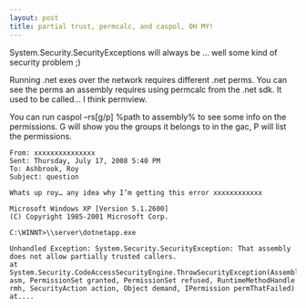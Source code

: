 ```yaml
---
layout: post
title: partial trust, permcalc, and caspol, OH MY!
---
```


System.Security.SecurityExceptions will always be … well some kind of security problem ;)

Running .net exes over the network requires different .net perms. You can see the perms an assembly requires using permcalc from the .net sdk. It used to be called… I think permview.

You can run caspol –rs[g/p] %path to assembly% to see some info on the permissions. G will show you the groups it belongs to in the gac, P will list the permissions.

``` plaintext
From: xxxxxxxxxxxxxxx
Sent: Thursday, July 17, 2008 5:40 PM
To: Ashbrook, Roy
Subject: question

Whats up roy… any idea why I’m getting this error xxxxxxxxxxxx

Microsoft Windows XP [Version 5.1.2600]
(C) Copyright 1985-2001 Microsoft Corp.

C:\WINNT>\\server\dotnetapp.exe

Unhandled Exception: System.Security.SecurityException: That assembly does not allow partially trusted callers.
at System.Security.CodeAccessSecurityEngine.ThrowSecurityException(Assembly asm, PermissionSet granted, PermissionSet refused, RuntimeMethodHandle rmh, SecurityAction action, Object demand, IPermission permThatFailed) at....
```